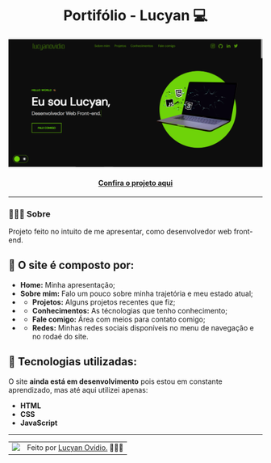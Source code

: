 <h1 align="center">Portifólio - Lucyan 💻</h1>

<img src="assets/images/projects/portifolio.png" alt="Imagem do projeto finalizado">

<h4 align="center"><a href="https://lucyanovidio.vercel.app">Confira o projeto aqui</a></h4>

---

### 👨🏿‍💻 Sobre

Projeto feito no intuito de me apresentar, como desenvolvedor web front-end.

## 🤯 O site é composto por:

- **Home:** Minha apresentação;
- **Sobre mim:** Falo um pouco sobre minha trajetória e meu estado atual;
- - **Projetos:** Alguns projetos recentes que fiz;
- - **Conhecimentos:** As técnologias que tenho conhecimento;
- - **Fale comigo:** Área com meios para contato comigo;
- - **Redes:** Minhas redes sociais disponíveis no menu de navegação e no rodaé do site.

## 🧠 Tecnologias utilizadas:

O site **ainda está em desenvolvimento** pois estou em constante aprendizado, mas até aqui utilizei apenas:

- **HTML**
- **CSS**
- **JavaScript**

---

<table>
  <tr>
    <td>
      <img src="https://github.com/lucyanovidio.png" width="100px" />
    </td>
    <td>
      Feito por <a href="https://linkedin.com/in/lucyanovidio">Lucyan Ovídio.</a> 🙋🏿‍♂️
    </td>
  </tr>
</table>
